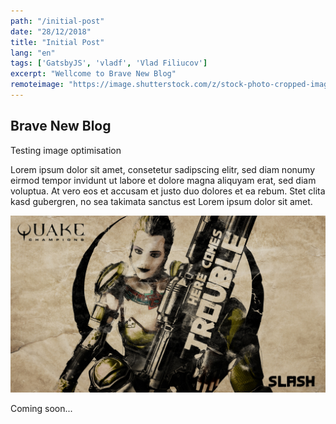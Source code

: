 ```yaml
---
path: "/initial-post"
date: "28/12/2018"
title: "Initial Post"
lang: "en"
tags: ['GatsbyJS', 'vladf', 'Vlad Filiucov']
excerpt: "Wellcome to Brave New Blog"
remoteimage: "https://image.shutterstock.com/z/stock-photo-cropped-image-of-handsome-young-man-with-labrador-outdoors-man-on-a-green-grass-with-dog-708732331.jpg"
---
```


## Brave New Blog

Testing image optimisation

Lorem ipsum dolor sit amet, consetetur sadipscing elitr, sed diam nonumy eirmod tempor invidunt ut labore et dolore magna aliquyam erat, sed diam voluptua. At vero eos et accusam et justo duo dolores et ea rebum. Stet clita kasd gubergren, no sea takimata sanctus est Lorem ipsum dolor sit amet.

![Local image](./logo.jpg)

Coming soon...
